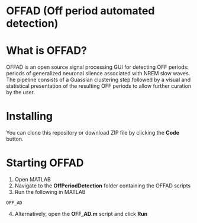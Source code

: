 # OFFAD (Off period automated detection)

# What is OFFAD?
OFFAD is an open source signal processing GUI for detecting OFF periods: periods of generalized neuronal silence associated with NREM slow waves. The pipeline consists of a Guassian clustering step followed by a visual and statistical presentation of the resulting OFF periods to allow further curation by the user.  

# Installing
You can clone this repository or download ZIP file by clicking the **Code** button.

# Starting OFFAD
1. Open MATLAB 
2. Navigate to the **OffPeriodDetection** folder containing the OFFAD scripts
3. Run the following in MATLAB
```
OFF_AD
```
4. Alternatively, open the **OFF_AD.m** script and click **Run**
